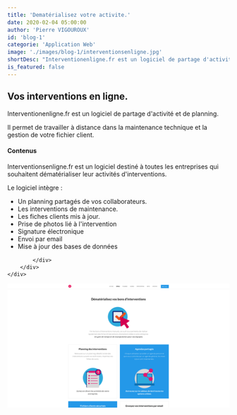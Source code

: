 ```yaml
---
title: 'Dematérialisez votre activite.'
date: 2020-02-04 05:00:00
author: 'Pierre VIGOUROUX'
id: 'blog-1'
categorie: 'Application Web'
image: './images/blog-1/interventionsenligne.jpg'
shortDesc: "Interventionenligne.fr est un logiciel de partage d'activité et de planning. Il permet de travailler à distance dans la maintenance technique et la gestion de votre fichier client. "
is_featured: false
---
```



<div class="rn-blog-meta-area section-pb-xl">
    <div class="row">
        <div class="col-1 offset-1">
            <h2>Vos interventions en ligne.</h2>
            <p>Interventionenligne.fr est un logiciel de partage d'activité et de planning.</p>
            <p>Il permet de travailler à distance dans la maintenance technique et la gestion de votre fichier client.</p>
        </div>
        <div class="col-2 offset-1">
            <div class="rn-blog-content">
                <h4>Contenus</h4>
                <p>Interventionsenligne.fr est un logiciel destiné à toutes les entreprises qui souhaitent dématérialiser leur activités d'interventions. </p>
                <p>Le logiciel intègre : </p>
                <ul>
                    <li>Un planning partagés de vos collaborateurs.</li>
                    <li>Les interventions de maintenance.</li>
                    <li>Les fiches clients mis à jour.</li>
                    <li>Prise de photos lié à l'intervention</li>
                    <li>Signature électronique</li>
                    <li>Envoi par email</li>
                    <li>Mise à jour des bases de données</li>
                </ul>
               
            </div>
        </div>
    </div>
</div>

<div class="full-width-box">
    <img src="./images/blog-1/image-interventions.png" alt="interventions en ligne"/>
</div>


